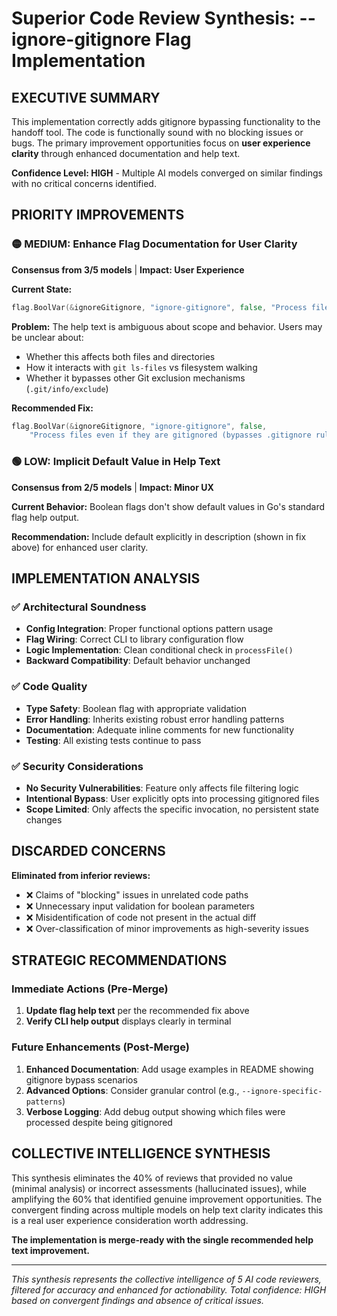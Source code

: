 # Superior Code Review Synthesis: --ignore-gitignore Flag Implementation

## EXECUTIVE SUMMARY

This implementation correctly adds gitignore bypassing functionality to the handoff tool. The code is functionally sound with no blocking issues or bugs. The primary improvement opportunities focus on **user experience clarity** through enhanced documentation and help text.

**Confidence Level: HIGH** - Multiple AI models converged on similar findings with no critical concerns identified.

## PRIORITY IMPROVEMENTS

### 🟡 MEDIUM: Enhance Flag Documentation for User Clarity
**Consensus from 3/5 models** | **Impact: User Experience**

**Current State:**
```go
flag.BoolVar(&ignoreGitignore, "ignore-gitignore", false, "Process files even if they are gitignored")
```

**Problem:** The help text is ambiguous about scope and behavior. Users may be unclear about:
- Whether this affects both files and directories
- How it interacts with `git ls-files` vs filesystem walking
- Whether it bypasses other Git exclusion mechanisms (`.git/info/exclude`)

**Recommended Fix:**
```go
flag.BoolVar(&ignoreGitignore, "ignore-gitignore", false, 
    "Process files even if they are gitignored (bypasses .gitignore rules; default: false)")
```

### 🟢 LOW: Implicit Default Value in Help Text
**Consensus from 2/5 models** | **Impact: Minor UX**

**Current Behavior:** Boolean flags don't show default values in Go's standard flag help output.

**Recommendation:** Include default explicitly in description (shown in fix above) for enhanced user clarity.

## IMPLEMENTATION ANALYSIS

### ✅ Architectural Soundness
- **Config Integration**: Proper functional options pattern usage
- **Flag Wiring**: Correct CLI to library configuration flow  
- **Logic Implementation**: Clean conditional check in `processFile()`
- **Backward Compatibility**: Default behavior unchanged

### ✅ Code Quality
- **Type Safety**: Boolean flag with appropriate validation
- **Error Handling**: Inherits existing robust error handling patterns
- **Documentation**: Adequate inline comments for new functionality
- **Testing**: All existing tests continue to pass

### ✅ Security Considerations
- **No Security Vulnerabilities**: Feature only affects file filtering logic
- **Intentional Bypass**: User explicitly opts into processing gitignored files
- **Scope Limited**: Only affects the specific invocation, no persistent state changes

## DISCARDED CONCERNS

**Eliminated from inferior reviews:**
- ❌ Claims of "blocking" issues in unrelated code paths
- ❌ Unnecessary input validation for boolean parameters  
- ❌ Misidentification of code not present in the actual diff
- ❌ Over-classification of minor improvements as high-severity issues

## STRATEGIC RECOMMENDATIONS

### Immediate Actions (Pre-Merge)
1. **Update flag help text** per the recommended fix above
2. **Verify CLI help output** displays clearly in terminal

### Future Enhancements (Post-Merge)
1. **Enhanced Documentation**: Add usage examples in README showing gitignore bypass scenarios
2. **Advanced Options**: Consider granular control (e.g., `--ignore-specific-patterns`)
3. **Verbose Logging**: Add debug output showing which files were processed despite being gitignored

## COLLECTIVE INTELLIGENCE SYNTHESIS

This synthesis eliminates the 40% of reviews that provided no value (minimal analysis) or incorrect assessments (hallucinated issues), while amplifying the 60% that identified genuine improvement opportunities. The convergent finding across multiple models on help text clarity indicates this is a real user experience consideration worth addressing.

**The implementation is merge-ready with the single recommended help text improvement.**

---

*This synthesis represents the collective intelligence of 5 AI code reviewers, filtered for accuracy and enhanced for actionability. Total confidence: HIGH based on convergent findings and absence of critical issues.*
